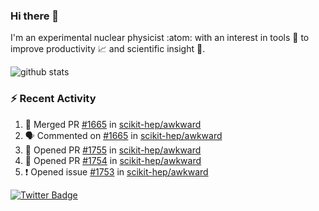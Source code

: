 ### Hi there 👋 

I'm an experimental nuclear physicist :atom: with an interest in tools :wrench: to improve productivity :chart_with_upwards_trend: and scientific insight :telescope:.

![github stats](https://github-readme-stats.vercel.app/api?username=agoose77&show_icons=true&hide_rank=true&hide_title=true&bg_color=30,e76445,904e95&text_color=efe3ec&icon_color=efe3ec)
<!--
**agoose77/agoose77** is a ✨ _special_ ✨ repository because its `README.md` (this file) appears on your GitHub profile.

Here are some ideas to get you started:

- 🔭 I’m currently working on ...
- 🌱 I’m currently learning ...
- 👯 I’m looking to collaborate on ...
- 🤔 I’m looking for help with ...
- 💬 Ask me about ...
- 📫 How to reach me: ...
- 😄 Pronouns: ...
- ⚡ Fun fact: ...
-->

### :zap: Recent Activity
<!--START_SECTION:activity-->
1. 🎉 Merged PR [#1665](https://github.com/scikit-hep/awkward/pull/1665) in [scikit-hep/awkward](https://github.com/scikit-hep/awkward)
2. 🗣 Commented on [#1665](https://github.com/scikit-hep/awkward/issues/1665) in [scikit-hep/awkward](https://github.com/scikit-hep/awkward)
3. 💪 Opened PR [#1755](https://github.com/scikit-hep/awkward/pull/1755) in [scikit-hep/awkward](https://github.com/scikit-hep/awkward)
4. 💪 Opened PR [#1754](https://github.com/scikit-hep/awkward/pull/1754) in [scikit-hep/awkward](https://github.com/scikit-hep/awkward)
5. ❗️ Opened issue [#1753](https://github.com/scikit-hep/awkward/issues/1753) in [scikit-hep/awkward](https://github.com/scikit-hep/awkward)
<!--END_SECTION:activity-->


[![Twitter Badge](https://img.shields.io/twitter/follow/agoose77?style=flat-square&logo=Twitter&logoColor=white&color=cornflowerblue)](https://twitter.com/agoose77)

